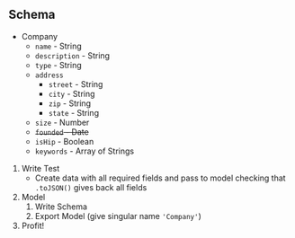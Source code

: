 ## Schema

* Company
    * `name` - String
    * `description` - String
    * `type` - String
    * `address`
        * `street` - String
        * `city` - String
        * `zip` - String
        * `state` - String
    * `size` - Number
    * ~~`founded` - Date~~
    * `isHip` - Boolean
    * `keywords` - Array of Strings

1. Write Test
    * Create data with all required fields and pass to model
    checking that `.toJSON()` gives back all fields
1. Model
    1. Write Schema
    1. Export Model (give singular name `'Company'`)
1. Profit!
